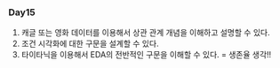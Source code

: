 ### Day15
1. 캐글 또는 영화 데이터를 이용해서 상관 관계 개념을 이해하고 설명할 수 있다.
2. 조건 시각화에 대한 구문을 설계할 수 있다.
3. 타이타닉을 이용해서 EDA의 전반적인 구문을 이해할 수 있다. = 생존율 생각!!

